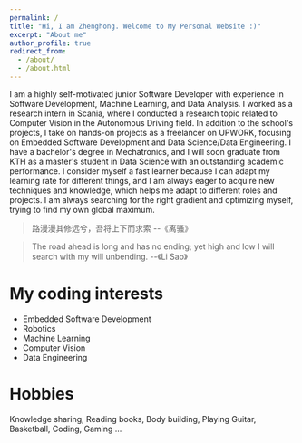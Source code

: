 ```yaml
---
permalink: /
title: "Hi, I am Zhenghong. Welcome to My Personal Website :)"
excerpt: "About me"
author_profile: true
redirect_from: 
  - /about/
  - /about.html
---
```



I am a highly self-motivated junior Software Developer with experience in Software Development, Machine Learning, and Data Analysis. I worked as a research intern in Scania, where I conducted a research topic related to Computer Vision in the Autonomous Driving field. In addition to the school's projects, I take on hands-on projects as a freelancer on UPWORK, focusing on Embedded Software Development and Data Science/Data Engineering. I have a bachelor's degree in Mechatronics, and I will soon graduate from KTH as a master's student in Data Science with an outstanding academic performance. I consider myself a fast learner because I can adapt my learning rate for different things, and I am always eager to acquire new techniques and knowledge, which helps me adapt to different roles and projects. I am always searching for the right gradient and optimizing myself, trying to find my own global maximum.

> 路漫漫其修远兮，吾将上下而求索 
--《离骚》  

> The road ahead is long and has no ending; yet high and low I will search with my will unbending.
--《Li Sao》


My coding interests
======
- Embedded Software Development
- Robotics
- Machine Learning
- Computer Vision
- Data Engineering

Hobbies
======
Knowledge sharing, Reading books, Body building, Playing Guitar, Basketball, Coding, Gaming ...
